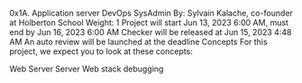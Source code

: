0x1A. Application server
DevOps
SysAdmin
 By: Sylvain Kalache, co-founder at Holberton School
 Weight: 1
 Project will start Jun 13, 2023 6:00 AM, must end by Jun 16, 2023 6:00 AM
 Checker will be released at Jun 15, 2023 4:48 AM
 An auto review will be launched at the deadline
Concepts
For this project, we expect you to look at these concepts:

Web Server
Server
Web stack debugging
